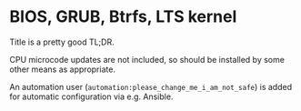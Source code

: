 # BIOS, GRUB, Btrfs, LTS kernel

Title is a pretty good TL;DR.

CPU microcode updates are not included, so should be installed by some other
means as appropriate.

An automation user (`automation:please_change_me_i_am_not_safe`) is added for
automatic configuration via e.g. Ansible.
